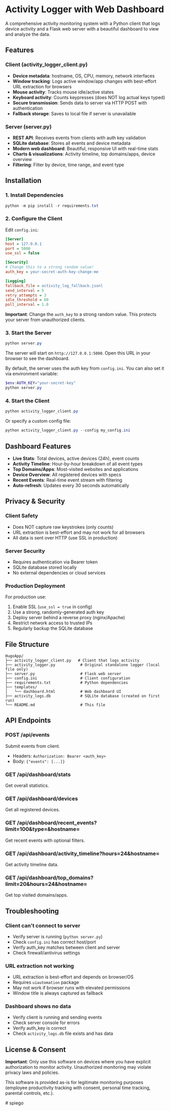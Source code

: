 # Activity Logger with Web Dashboard

A comprehensive activity monitoring system with a Python client that logs device activity and a Flask web server with a beautiful dashboard to view and analyze the data.

## Features

### Client (activity_logger_client.py)
- **Device metadata**: hostname, OS, CPU, memory, network interfaces
- **Window tracking**: Logs active window/app changes with best-effort URL extraction for browsers
- **Mouse activity**: Tracks mouse idle/active states
- **Keyboard activity**: Counts keypresses (does NOT log actual keys typed)
- **Secure transmission**: Sends data to server via HTTP POST with authentication
- **Fallback storage**: Saves to local file if server is unavailable

### Server (server.py)
- **REST API**: Receives events from clients with auth key validation
- **SQLite database**: Stores all events and device metadata
- **Modern web dashboard**: Beautiful, responsive UI with real-time stats
- **Charts & visualizations**: Activity timeline, top domains/apps, device overview
- **Filtering**: Filter by device, time range, and event type

## Installation

### 1. Install Dependencies

```powershell
python -m pip install -r requirements.txt
```

### 2. Configure the Client

Edit `config.ini`:

```ini
[Server]
host = 127.0.0.1
port = 5000
use_ssl = false

[Security]
# Change this to a strong random value!
auth_key = your-secret-auth-key-change-me

[Logging]
fallback_file = activity_log_fallback.jsonl
send_interval = 5
retry_attempts = 3
idle_threshold = 60
poll_interval = 1.0
```

**Important**: Change the `auth_key` to a strong random value. This protects your server from unauthorized clients.

### 3. Start the Server

```powershell
python server.py
```

The server will start on `http://127.0.0.1:5000`. Open this URL in your browser to see the dashboard.

By default, the server uses the auth key from `config.ini`. You can also set it via environment variable:

```powershell
$env:AUTH_KEY="your-secret-key"
python server.py
```

### 4. Start the Client

```powershell
python activity_logger_client.py
```

Or specify a custom config file:

```powershell
python activity_logger_client.py --config my_config.ini
```

## Dashboard Features

- **Live Stats**: Total devices, active devices (24h), event counts
- **Activity Timeline**: Hour-by-hour breakdown of all event types
- **Top Domains/Apps**: Most-visited websites and applications
- **Device Overview**: All registered devices with specs
- **Recent Events**: Real-time event stream with filtering
- **Auto-refresh**: Updates every 30 seconds automatically

## Privacy & Security

### Client Safety
- Does NOT capture raw keystrokes (only counts)
- URL extraction is best-effort and may not work for all browsers
- All data is sent over HTTP (use SSL in production)

### Server Security
- Requires authentication via Bearer token
- SQLite database stored locally
- No external dependencies or cloud services

### Production Deployment
For production use:
1. Enable SSL (`use_ssl = true` in config)
2. Use a strong, randomly-generated auth key
3. Deploy server behind a reverse proxy (nginx/Apache)
4. Restrict network access to trusted IPs
5. Regularly backup the SQLite database

## File Structure

```
HugoApp/
├── activity_logger_client.py   # Client that logs activity
├── activity_logger.py           # Original standalone logger (local file only)
├── server.py                    # Flask web server
├── config.ini                   # Client configuration
├── requirements.txt             # Python dependencies
├── templates/
│   └── dashboard.html           # Web dashboard UI
├── activity_logs.db             # SQLite database (created on first run)
└── README.md                    # This file
```

## API Endpoints

### POST /api/events
Submit events from client.
- Headers: `Authorization: Bearer <auth_key>`
- Body: `{"events": [...]}`

### GET /api/dashboard/stats
Get overall statistics.

### GET /api/dashboard/devices
Get all registered devices.

### GET /api/dashboard/recent_events?limit=100&type=&hostname=
Get recent events with optional filters.

### GET /api/dashboard/activity_timeline?hours=24&hostname=
Get activity timeline data.

### GET /api/dashboard/top_domains?limit=20&hours=24&hostname=
Get top visited domains/apps.

## Troubleshooting

### Client can't connect to server
- Verify server is running (`python server.py`)
- Check `config.ini` has correct host/port
- Verify auth_key matches between client and server
- Check firewall/antivirus settings

### URL extraction not working
- URL extraction is best-effort and depends on browser/OS
- Requires `uiautomation` package
- May not work if browser runs with elevated permissions
- Window title is always captured as fallback

### Dashboard shows no data
- Verify client is running and sending events
- Check server console for errors
- Verify auth_key is correct
- Check `activity_logs.db` file exists and has data

## License & Consent

**Important**: Only use this software on devices where you have explicit authorization to monitor activity. Unauthorized monitoring may violate privacy laws and policies.

This software is provided as-is for legitimate monitoring purposes (employee productivity tracking with consent, personal time tracking, parental controls, etc.).

#   s p i e g o  
 